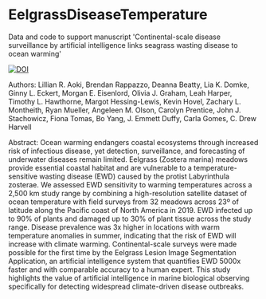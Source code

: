 # EelgrassDiseaseTemperature
Data and code to support manuscript 'Continental-scale disease surveillance by artificial intelligence links seagrass wasting disease to ocean warming'


[![DOI](https://zenodo.org/badge/DOI/10.5281/zenodo.4776958.svg)](https://doi.org/10.5281/zenodo.4776958)


Authors: Lillian R. Aoki, Brendan Rappazzo, Deanna Beatty, Lia K. Domke, Ginny L. Eckert, Morgan E. Eisenlord, Olivia J. Graham, Leah Harper, Timothy L. Hawthorne, Margot Hessing-Lewis, Kevin Hovel, Zachary L. Montheith, Ryan Mueller, Angeleen M. Olson, Carolyn Prentice, John J. Stachowicz, Fiona Tomas, Bo Yang, J. Emmett Duffy, Carla Gomes, C. Drew Harvell

Abstract: Ocean warming endangers coastal ecosystems through increased risk of infectious disease, yet detection, surveillance, and forecasting of underwater diseases remain limited. Eelgrass (Zostera marina) meadows provide essential coastal habitat and are vulnerable to a temperature-sensitive wasting disease (EWD) caused by the protist Labyrinthula zosterae. We assessed EWD sensitivity to warming temperatures across a 2,500 km study range by combining a high-resolution satellite dataset of ocean temperature with field surveys from 32 meadows across 23º of latitude along the Pacific coast of North America in 2019. EWD infected up to 90% of plants and damaged up to 30% of plant tissue across the study range. Disease prevalence was 3x higher in locations with warm temperature anomalies in summer, indicating that the risk of EWD will increase with climate warming. Continental-scale surveys were made possible for the first time by the Eelgrass Lesion Image Segmentation Application, an artificial intelligence system that quantifies EWD 5000x faster and with comparable accuracy to a human expert. This study highlights the value of artificial intelligence in marine biological observing specifically for detecting widespread climate-driven disease outbreaks.
